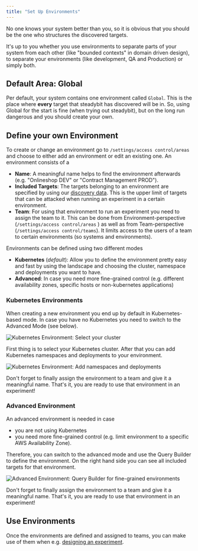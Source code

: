 ```yaml
---
title: "Set Up Environments"
---
```


No one knows your system better than you, so it is obvious that you should be the one who structures the discovered targets.

It's up to you whether you use environments to separate parts of your system from each other (like "bounded contexts" in domain driven design), to separate your environments (like development, QA and Production) or simply both.

## Default Area: Global

Per default, your system contains one environment called `Global`.
This is the place where **every** target that steadybit has discovered will be in.
So, using Global for the start is fine (when trying out steadybit), but on the long run dangerous and you should create your own.

## Define your own Environment

To create or change an environment go to `/settings/access control/areas` and choose to either add an environment or edit an existing one.
An environment consists of a

- **Name**: A meaningful name helps to find the environment afterwards (e.g. "Onlineshop DEV" or "Contract Management PROD").
- **Included Targets**: The targets belonging to an environment are specified by using our [discovery data](../learn/30-discovery). This is the upper limit of targets that can be attacked when running an experiment in a certain environment.
- **Team**: For using that environment to run an experiment you need to assign the team to it.
  This can be done from Environment-perspective (`/settings/access control/areas` ) as well as from Team-perspective (`/settings/access control/teams`).
  It limits access to the users of a team to certain environments (so systems and environments).

Environments can be defined using two different modes

- **Kubernetes** (_default_): Allow you to define the environment pretty easy and fast by using the landscape and choosing the cluster, namespace and deployments you want to have.
- **Advanced**: In case you need more fine-grained control (e.g. different availability zones, specific hosts or non-kubernetes applications)

### Kubernetes Environments

When creating a new environment you end up by default in Kubernetes-based mode. In case you have no Kubernetes you need to switch to the Advanced Mode (see below).

![Kubernetes Environment: Select your cluster](img-areas/k8s-area-add-cluster.png)

First thing is to select your Kubernetes cluster.
After that you can add Kubernetes namespaces and deployments to your environment.

![Kubernetes Environment: Add namespaces and deployments](img-areas/k8s-area-add.png)

Don't forget to finally assign the environment to a team and give it a meaningful name.
That's it, you are ready to use that environment in an experiment!

### Advanced Environment

An advanced environment is needed in case

- you are not using Kubernetes
- you need more fine-grained control (e.g. limit environment to a specific AWS Availability Zone).

Therefore, you can switch to the advanced mode and use the Query Builder to define the environment.
On the right hand side you can see all included targets for that environment.

![Advanced Environment: Query Builder for fine-grained environments](img-areas/advanced-area-add.png)

Don't forget to finally assign the environment to a team and give it a meaningful name.
That's it, you are ready to use that environment in an experiment!

## Use Environments

Once the environments are defined and assigned to teams, you can make use of them when e.g. [designing an experiment](../use/10-experiments/10-design).
